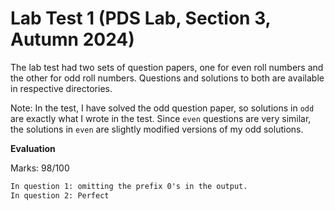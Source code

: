 # Lab Test 1 (PDS Lab, Section 3, Autumn 2024)

The lab test had two sets of question papers, one for even roll numbers and the other for odd roll numbers. Questions and solutions to both are available in respective directories.

Note: In the test, I have solved the odd question paper, so solutions in `odd` are exactly what I wrote in the test. Since `even` questions are very similar, the solutions in `even` are slightly modified versions of my odd solutions.

**Evaluation**

Marks: 98/100

```txt
In question 1: omitting the prefix 0's in the output.
In question 2: Perfect
```
